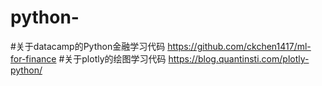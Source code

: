 # python-
#关于datacamp的Python金融学习代码
https://github.com/ckchen1417/ml-for-finance
#关于plotly的绘图学习代码
https://blog.quantinsti.com/plotly-python/


